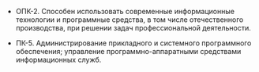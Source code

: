 - ОПК-2. Способен использовать современные информационные технологии и 
программные средства, в том числе отечественного производства, 
при решении задач профессиональной деятельности.

- ПК-5. Администрирование прикладного и системного программного 
обеспечения; управление программно-аппаратными средствами 
информационных служб.
